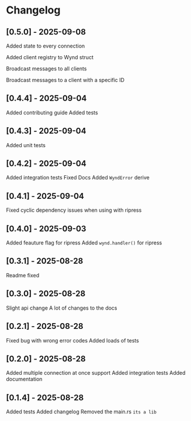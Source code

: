 # Changelog

## [0.5.0] - 2025-09-08

Added state to every connection

Added client registry to Wynd struct

Broadcast messages to all clients

Broadcast messages to a client with a specific ID

## [0.4.4] - 2025-09-04
Added contributing guide
Added tests

## [0.4.3] - 2025-09-04

Added unit tests

## [0.4.2] - 2025-09-04

Added integration tests
Fixed Docs
Added `WyndError` derive

## [0.4.1] - 2025-09-04

Fixed cyclic dependency issues when using with ripress

## [0.4.0] - 2025-09-03

Added feauture flag for ripress
Added `wynd.handler()` for ripress

## [0.3.1] - 2025-08-28

Readme fixed

## [0.3.0] - 2025-08-28

Slight api change
A lot of changes to the docs

## [0.2.1] - 2025-08-28

Fixed bug with wrong error codes
Added loads of tests

## [0.2.0] - 2025-08-28

Added multiple connection at once support
Added integration tests
Added documentation

## [0.1.4] - 2025-08-28

Added tests
Added changelog
Removed the main.rs `its a lib`
